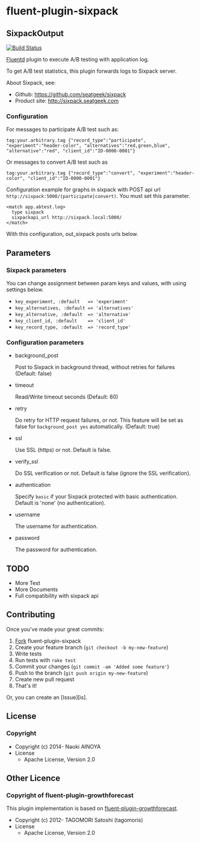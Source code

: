 # fluent-plugin-sixpack

## SixpackOutput

[![Build Status](https://travis-ci.org/ainoya/fluent-plugin-sixpack.svg?branch=master)](https://travis-ci.org/ainoya/fluent-plugin-sixpack)

[Fluentd](http://fluentd.org) plugin to execute A/B testing with application log.

To get A/B test statistics, this plugin forwards logs to Sixpack server.

About Sixpack, see:
* Github: https://github.com/seatgeek/sixpack
* Product site: http://sixpack.seatgeek.com

### Configuration

For messages to participate A/B test such as:

    tag:your.arbitrary.tag {"record_type":"participate", "experiment":"header-color", "alternatives":"red,green,blue", "alternative":"red", "client_id":"ID-0000-0001"}

Or messages to convert A/B test such as

    tag:your.arbitrary.tag {"record_type":"convert", "experiment":"header-color", "client_id":"ID-0000-0001"}

Configuration example for graphs in sixpack with POST api url `http://sixpack:5000/(participate|convert)`. You must set this parameter.

    <match app.abtest.log>
      type sixpack
      sixpackapi_url http://sixpack.local:5000/
    </match>

With this configuration, out_sixpack posts urls below.

## Parameters

### Sixpack parameters

You can change assignment between param keys and values, with using settings below.

- `key_experiment, :default   => 'experiment'`
- `key_alternatives, :default => 'alternatives'`
- `key_alternative, :default  => 'alternative'`
- `key_client_id, :default    => 'client_id'`
- `key_record_type, :default  => 'record_type'`

### Configuration parameters

* background_post

    Post to Sixpack in background thread, without retries for failures (Default: false)

* timeout

    Read/Write timeout seconds (Default: 60)

* retry

    Do retry for HTTP request failures, or not. This feature will be set as false for `background_post yes` automatically. (Default: true)

* ssl

    Use SSL (https) or not. Default is false.

* verify\_ssl

    Do SSL verification or not. Default is false (ignore the SSL verification).

* authentication

    Specify `basic` if your Sixpack protected with basic authentication. Default is 'none' (no authentication).

* username

    The username for authentication.

* password

    The password for authentication.

## TODO

* More Test
* More Documents
* Full compatibility with sixpack api

## Contributing

Once you've made your great commits:

1. [Fork][fk] fluent-plugin-sixpack
2. Create your feature branch (``git checkout -b my-new-feature``)
3. Write tests
4. Run tests with ``rake test``
5. Commit your changes (``git commit -am 'Added some feature'``)
6. Push to the branch (``git push origin my-new-feature``)
7. Create new pull request
8. That's it!

Or, you can create an [Issue][is].

## License

### Copyright

* Copyright (c) 2014- Naoki AINOYA
* License
  * Apache License, Version 2.0

## Other Licence

### Copyright of fluent-plugin-growthforecast

This plugin implementation is based on [fluent-plugin-growthforecast](https://github.com/tagomoris/fluent-plugin-growthforecast).

* Copyright (c) 2012- TAGOMORI Satoshi (tagomoris)
* License
  * Apache License, Version 2.0

[fk]: http://help.github.com/forking/
